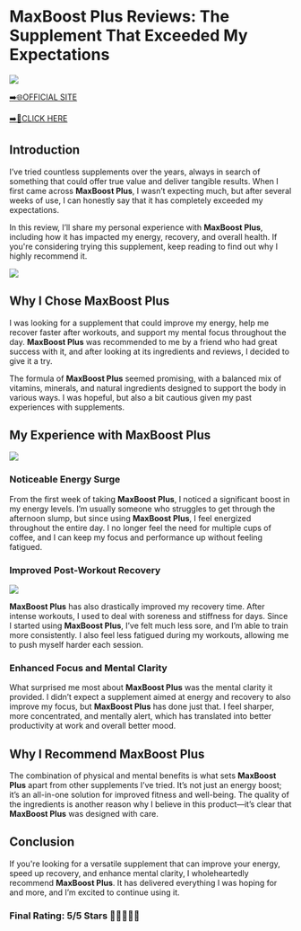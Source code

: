 # **MaxBoost Plus Reviews**: The Supplement That Exceeded My Expectations

[![](https://static.vecteezy.com/system/resources/thumbnails/019/896/014/small/buy-now-gradient-button-with-cart-symbol-buy-now-illustration-png.png)](https://edetoop.top/lander/sugarpreland-1/maxboost.html) 

[➡️🌐OFFICIAL SITE](https://edetoop.top/lander/sugarpreland-1/maxboost.html) 

[➡️🔗CLICK HERE](https://edetoop.top/lander/sugarpreland-1/maxboost.html) 


## Introduction

I’ve tried countless supplements over the years, always in search of something that could offer true value and deliver tangible results. When I first came across **MaxBoost Plus**, I wasn’t expecting much, but after several weeks of use, I can honestly say that it has completely exceeded my expectations.

In this review, I’ll share my personal experience with **MaxBoost Plus**, including how it has impacted my energy, recovery, and overall health. If you're considering trying this supplement, keep reading to find out why I highly recommend it.

[![](https://wallpapers.com/images/hd/red-order-now-button-udg4jcj4arvn8b0n-2.png)](https://edetoop.top/lander/sugarpreland-1/maxboost.html)  

## Why I Chose **MaxBoost Plus**

I was looking for a supplement that could improve my energy, help me recover faster after workouts, and support my mental focus throughout the day. **MaxBoost Plus** was recommended to me by a friend who had great success with it, and after looking at its ingredients and reviews, I decided to give it a try.

The formula of **MaxBoost Plus** seemed promising, with a balanced mix of vitamins, minerals, and natural ingredients designed to support the body in various ways. I was hopeful, but also a bit cautious given my past experiences with supplements.

## My Experience with **MaxBoost Plus**

[![](https://static.vecteezy.com/system/resources/thumbnails/019/896/014/small/buy-now-gradient-button-with-cart-symbol-buy-now-illustration-png.png)](https://edetoop.top/lander/sugarpreland-1/maxboost.html)

### Noticeable Energy Surge

From the first week of taking **MaxBoost Plus**, I noticed a significant boost in my energy levels. I’m usually someone who struggles to get through the afternoon slump, but since using **MaxBoost Plus**, I feel energized throughout the entire day. I no longer feel the need for multiple cups of coffee, and I can keep my focus and performance up without feeling fatigued.

### Improved Post-Workout Recovery

[![](https://wallpapers.com/images/hd/red-order-now-button-udg4jcj4arvn8b0n-2.png)](https://edetoop.top/lander/sugarpreland-1/maxboost.html)  

**MaxBoost Plus** has also drastically improved my recovery time. After intense workouts, I used to deal with soreness and stiffness for days. Since I started using **MaxBoost Plus**, I’ve felt much less sore, and I’m able to train more consistently. I also feel less fatigued during my workouts, allowing me to push myself harder each session.

### Enhanced Focus and Mental Clarity

What surprised me most about **MaxBoost Plus** was the mental clarity it provided. I didn’t expect a supplement aimed at energy and recovery to also improve my focus, but **MaxBoost Plus** has done just that. I feel sharper, more concentrated, and mentally alert, which has translated into better productivity at work and overall better mood.

## Why I Recommend **MaxBoost Plus**

The combination of physical and mental benefits is what sets **MaxBoost Plus** apart from other supplements I’ve tried. It’s not just an energy boost; it’s an all-in-one solution for improved fitness and well-being. The quality of the ingredients is another reason why I believe in this product—it’s clear that **MaxBoost Plus** was designed with care.

## Conclusion

If you're looking for a versatile supplement that can improve your energy, speed up recovery, and enhance mental clarity, I wholeheartedly recommend **MaxBoost Plus**. It has delivered everything I was hoping for and more, and I’m excited to continue using it.

### Final Rating: 5/5 Stars 🌟🌟🌟🌟🌟

